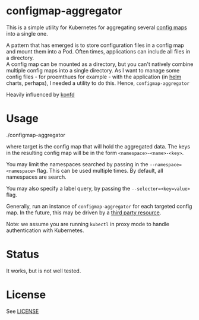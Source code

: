 # configmap-aggregator

This is a simple utility for Kubernetes for aggregating several [config maps](https://kubernetes.io/docs/user-guide/configmap/) into a single one.

A pattern that has emerged is to store configuration files in a config map and mount
them into a Pod.  Often times, applications can include all files in a directory.  
A config map can be mounted as a directory, but you can't natively combine multiple
config maps into a single directory.  As I want to manage some config files - for proemthues for example -
with the application (in [helm](https://github.com/kubernetes/helm) charts, perhaps), I needed
a utility to do this.  Hence, `configmap-aggregator`

Heavily influenced by [konfd](https://github.com/kelseyhightower/konfd)

# Usage

./configmap-aggregator <target-namespace> <target-name>

where target is the config map that will hold the aggregated data.  The keys in
the resulting config map will be in the form `<namespace>-<name>-<key>`.

You may limit the namespaces searched by passing in the `--namespace=<namespace>` flag.
This can be used multiple times. By default, all namespaces are search.

You may also specify a label query, by passing the `--selector=<key=value>` flag.

Generally, run an instance of `configmap-aggregator` for each targeted config map. In the future,
this may be driven by a [third party resource](https://kubernetes.io/docs/user-guide/thirdpartyresources/).

Note: we assume you are running `kubectl` in proxy mode to handle authentication with
Kubernetes.

# Status

It works, but is not well tested.

# License

See [LICENSE](./LICENSE)
